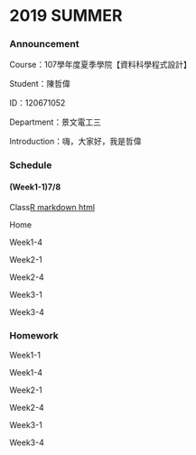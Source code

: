 # 2019 SUMMER

### Announcement

Course：107學年度夏季學院【資料科學程式設計】

Student：陳哲偉

ID：120671052

Department：景文電工三

Introduction：嗨，大家好，我是哲偉

### Schedule

#### (Week1-1)7/8

Class[R markdown html](https://jeff6578.github.io/alan/Week1/RMarkdown.html)

Home

Week1-4

Week2-1

Week2-4

Week3-1

Week3-4

### Homework

Week1-1

Week1-4

Week2-1

Week2-4

Week3-1

Week3-4
